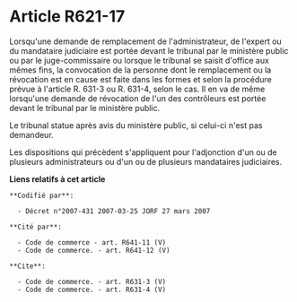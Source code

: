 # Article R621-17

Lorsqu'une demande de remplacement de l'administrateur, de l'expert ou du mandataire judiciaire est portée devant le tribunal
par le ministère public ou par le juge-commissaire ou lorsque le tribunal se saisit d'office aux mêmes fins, la convocation
de la personne dont le remplacement ou la révocation est en cause est faite dans les formes et selon la procédure prévue à
l'article R. 631-3 ou R. 631-4, selon le cas. Il en va de même lorsqu'une demande de révocation de l'un des contrôleurs est
portée devant le tribunal par le ministère public.

Le tribunal statue après avis du ministère public, si celui-ci n'est pas demandeur.

Les dispositions qui précèdent s'appliquent pour l'adjonction d'un ou de plusieurs administrateurs ou d'un ou de plusieurs
mandataires judiciaires.

**Liens relatifs à cet article**

	**Codifié par**:

	  - Décret n°2007-431 2007-03-25 JORF 27 mars 2007

	**Cité par**:

	  - Code de commerce - art. R641-11 (V)
	  - Code de commerce. - art. R641-12 (V)

	**Cite**:

	  - Code de commerce. - art. R631-3 (V)
	  - Code de commerce. - art. R631-4 (V)

